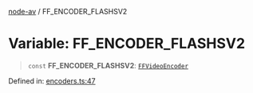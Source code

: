 [node-av](../globals.md) / FF\_ENCODER\_FLASHSV2

# Variable: FF\_ENCODER\_FLASHSV2

> `const` **FF\_ENCODER\_FLASHSV2**: [`FFVideoEncoder`](../type-aliases/FFVideoEncoder.md)

Defined in: [encoders.ts:47](https://github.com/seydx/av/blob/f8631fc881b394300b1479f511d55cf1c370a87f/src/constants/encoders.ts#L47)
